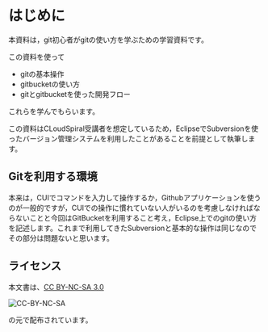 # はじめに

本資料は，git初心者がgitの使い方を学ぶための学習資料です。

この資料を使って

* gitの基本操作
* gitbucketの使い方
* gitとgitbucketを使った開発フロー

これらを学んでもらいます。

この資料はCLoudSpiral受講者を想定しているため，EclipseでSubversionを使ったバージョン管理システムを利用したことがあることを前提として執筆します。

## Gitを利用する環境

本来は，CUIでコマンドを入力して操作するか，Githubアプリケーションを使うのが一般的ですが，CUIでの操作に慣れていない人がいるのを考慮しなければならないことと今回はGitBucketを利用すること考え，Eclipse上でのgitの使い方を記述します。これまで利用してきたSubversionと基本的な操作は同じなのでその部分は問題ないと思います。

## ライセンス

本文書は、[CC BY-NC-SA 3.0](https://creativecommons.org/licenses/by-nc-sa/3.0/deed.ja)

![CC-BY-NC-SA](https://licensebuttons.net/l/by-nc-sa/3.0/88x31.png)

の元で配布されています。